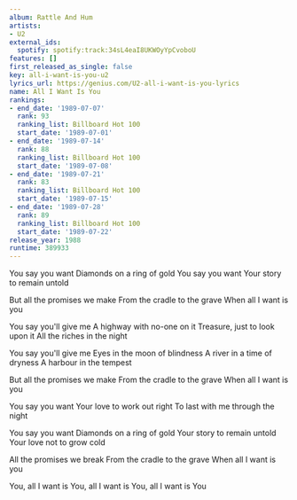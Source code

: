 ```yaml
---
album: Rattle And Hum
artists:
- U2
external_ids:
  spotify: spotify:track:34sL4eaI8UKWOyYpCvoboU
features: []
first_released_as_single: false
key: all-i-want-is-you-u2
lyrics_url: https://genius.com/U2-all-i-want-is-you-lyrics
name: All I Want Is You
rankings:
- end_date: '1989-07-07'
  rank: 93
  ranking_list: Billboard Hot 100
  start_date: '1989-07-01'
- end_date: '1989-07-14'
  rank: 88
  ranking_list: Billboard Hot 100
  start_date: '1989-07-08'
- end_date: '1989-07-21'
  rank: 83
  ranking_list: Billboard Hot 100
  start_date: '1989-07-15'
- end_date: '1989-07-28'
  rank: 89
  ranking_list: Billboard Hot 100
  start_date: '1989-07-22'
release_year: 1988
runtime: 389933
---
```

You say you want
Diamonds on a ring of gold
You say you want
Your story to remain untold


But all the promises we make
From the cradle to the grave
When all I want is you


You say you'll give me
A highway with no-one on it
Treasure, just to look upon it
All the riches in the night


You say you'll give me
Eyes in the moon of blindness
A river in a time of dryness
A harbour in the tempest


But all the promises we make
From the cradle to the grave
When all I want is you


You say you want
Your love to work out right
To last with me through the night


You say you want
Diamonds on a ring of gold
Your story to remain untold
Your love not to grow cold


All the promises we break
From the cradle to the grave
When all I want is you


You, all I want is
You, all I want is
You, all I want is
You
